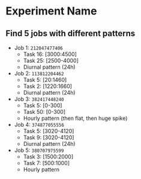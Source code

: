 # Experiment Name

## Find 5 jobs with different patterns

- Job 1: `212047477406`
    - Task 16: [3000:4500]
    - Task 25: [2500-4000]
    - Diurnal pattern (24h)
- Job 2: `113812204462`
    - Task 5: [20:1460]
    - Task 2: [1220:1660]
    - Diurnal pattern (24h)
- Job 3: `382417448240`
    - Task 5: [0-300]
    - Task 50: [0-300]
    - Hourly pattern (then flat, then huge spike)
- Job 4: `374877055556`
    - Task 5: [3020-4120]
    - Task 9: [3020-4120]
    - Diurnal pattern (24h)
- Job 5: `380707975599`
    - Task 3: [1500:2000]
    - Task 7: [500:1000]
    - Hourly pattern
